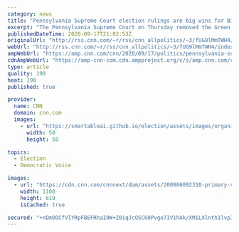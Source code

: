 ```yaml
---
category: news
title: "Pennsylvania Supreme Court election rulings are big wins for Biden"
excerpt: "The Pennsylvania Supreme Court on Thursday removed the Green Party candidate from the 2020 presidential ballot and cleared the way for local officials to start sending out absentee ballots to voters.\n    \n"
publishedDateTime: 2020-09-17T21:02:53Z
originalUrl: "http://rss.cnn.com/~r/rss/cnn_allpolitics/~3/fUG9lMmTWH4/index.html"
webUrl: "http://rss.cnn.com/~r/rss/cnn_allpolitics/~3/fUG9lMmTWH4/index.html"
ampWebUrl: "https://amp.cnn.com/cnn/2020/09/17/politics/pennsylvania-supreme-court-green-party-presidential-ballot/index.html"
cdnAmpWebUrl: "https://amp-cnn-com.cdn.ampproject.org/c/s/amp.cnn.com/cnn/2020/09/17/politics/pennsylvania-supreme-court-green-party-presidential-ballot/index.html"
type: article
quality: 190
heat: 190
published: true

provider:
  name: CNN
  domain: cnn.com
  images:
    - url: "https://smartableai.github.io/election/assets/images/organizations/cnn.com-50x50.jpg"
      width: 50
      height: 50

topics:
  - Election
  - Democratic Voice

images:
  - url: "https://cdn.cnn.com/cnnnext/dam/assets/200806092310-primary-voting-california-file-super-tease.jpg"
    width: 1100
    height: 619
    isCached: true

secured: "+nDmOOCfVlYRpFBEFRhaI0W+Z0iqJcOSC68Pvge7IV1hAk/XMiLXlnth1lvpIc8XfVAeUKnykCv1JIcpzH2EjLBTSH6p0tMnvwzsSMh2Ct+QKwRL+pp2B02pRSN+5ZjNz5f1sRieAEVwfWlJ+nnSmNSuDW/wRazpm/VRBd5+3uLWGo6oZY+B/+iLCTUCxFkawD38c1x4Cku2uXbI/4eEti4IZOT53oDFTJOHtfkame7NjqjSb5v0flwiVmJY6mC/8EKr+o6P5AAtO33ypv0byJ2Ut516EMJ2L/Cny+f9DWVdqXbR9OtBZrZ+nOKQK4rxDi46INSW2/TuY+m9kvEDr4SKMVq0sRx90dNU9UcHoWc=;KzWTeMeM2LmNCRlcLTHWZg=="
---
```


